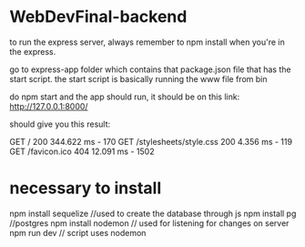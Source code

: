 <!-- @format -->

# WebDevFinal-backend

to run the express server, always remember to npm install when you're in the express.

go to express-app folder which contains that package.json file that has the start script. the start script is basically running the www file from bin

do npm start and the app should run, it should be on this link:
http://127.0.0.1:8000/

should give you this result:

GET / 200 344.622 ms - 170
GET /stylesheets/style.css 200 4.356 ms - 119
GET /favicon.ico 404 12.091 ms - 1502

# necessary to install

npm install sequelize //used to create the database through js
npm install pg //postgres
npm install nodemon // used for listening for changes on server
npm run dev // script uses nodemon
